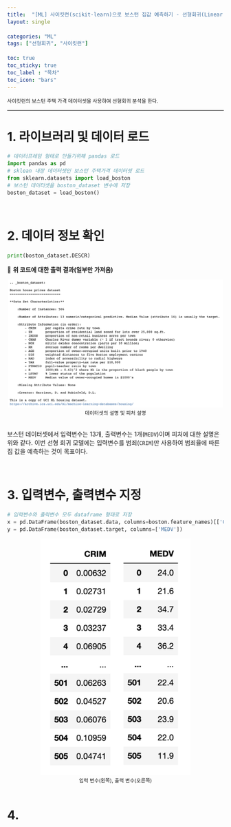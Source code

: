 ```yaml
---
title:  "[ML] 사이킷런(scikit-learn)으로 보스턴 집값 예측하기 - 선형회귀(Linear Regression)"
layout: single

categories: "ML"
tags: ["선형회귀", "사이킷런"]

toc: true
toc_sticky: true
toc_label : "목차"
toc_icon: "bars"
---
```


<small>사이킷런의 보스턴 주택 가격 데이터셋을 사용하여 선형회귀 분석을 한다.</small>

***

# 1. 라이브러리 및 데이터 로드
```python
# 데이터프레임 형태로 만들기위해 pandas 로드
import pandas as pd
# sklean 내장 데이터셋인 보스턴 주택가격 데이터셋 로드
from sklearn.datasets import load_boston
# 보스턴 데이터셋을 boston_dataset 변수에 저장
boston_dataset = load_boston()
```

<br>

# 2. 데이터 정보 확인
```python
print(boston_dataset.DESCR)
```
📍 **위 코드에 대한 출력 결과(일부만 가져옴)**

<div style="text-align : center;">
<img src="/assets/images/boston_DESCR.png" width="500">
</div>
<center><small>데이터셋의 설명 및 피처 설명</small></center>

<br>

보스턴 데이터셋에서 입력변수는 13개, 출력변수는 1개(```MEDV```)이며 피처에 대한 설명은 위와 같다. 이번 선형 회귀 모델에는 입력변수를 범죄(```CRIM```)만 사용하여 범죄율에 따른 집 값을 예측하는 것이 목표이다.

<br>

# 3. 입력변수, 출력변수 지정
```python
# 입력변수와 출력변수 모두 dataframe 형태로 저장
x = pd.DataFrame(boston_dataset.data, columns=boston.feature_names)[['CRIM']]
y = pd.DataFrame(boston_dataset.target, columns=['MEDV'])
```

<div style="text-align : center;">
<img src="/assets/images/boston_x_y.png" width="350">
</div>
<center><small>입력 변수(왼쪽), 출력 변수(오른쪽)</small></center>

<br>

# 4. 